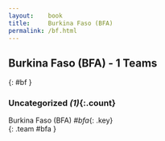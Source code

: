 ```yaml
---
layout:    book
title:     Burkina Faso (BFA)
permalink: /bf.html
---
```


## Burkina Faso (BFA) - 1 Teams
{: #bf }





### Uncategorized _(1)_{:.count}

Burkina Faso  (BFA) _#bfa_{: .key} <br>
{: .team #bfa }


 
